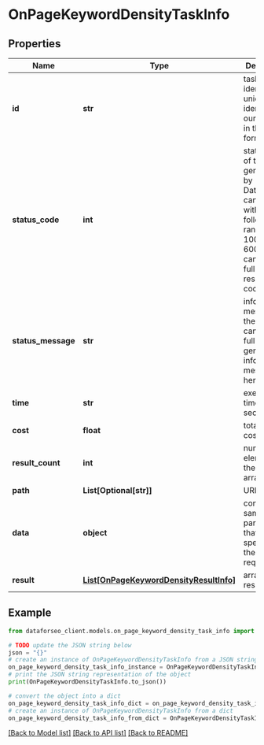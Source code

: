 # OnPageKeywordDensityTaskInfo


## Properties

Name | Type | Description | Notes
------------ | ------------- | ------------- | -------------
**id** | **str** | task identifier unique task identifier in our system in the UUID format | [optional] 
**status_code** | **int** | status code of the task generated by DataForSEO, can be within the following range: 10000-60000 you can find the full list of the response codes here | [optional] 
**status_message** | **str** | informational message of the task you can find the full list of general informational messages here | [optional] 
**time** | **str** | execution time, seconds | [optional] 
**cost** | **float** | total tasks cost, USD | [optional] 
**result_count** | **int** | number of elements in the result array | [optional] 
**path** | **List[Optional[str]]** | URL path | [optional] 
**data** | **object** | contains the same parameters that you specified in the POST request | [optional] 
**result** | [**List[OnPageKeywordDensityResultInfo]**](OnPageKeywordDensityResultInfo.md) | array of results | [optional] 

## Example

```python
from dataforseo_client.models.on_page_keyword_density_task_info import OnPageKeywordDensityTaskInfo

# TODO update the JSON string below
json = "{}"
# create an instance of OnPageKeywordDensityTaskInfo from a JSON string
on_page_keyword_density_task_info_instance = OnPageKeywordDensityTaskInfo.from_json(json)
# print the JSON string representation of the object
print(OnPageKeywordDensityTaskInfo.to_json())

# convert the object into a dict
on_page_keyword_density_task_info_dict = on_page_keyword_density_task_info_instance.to_dict()
# create an instance of OnPageKeywordDensityTaskInfo from a dict
on_page_keyword_density_task_info_from_dict = OnPageKeywordDensityTaskInfo.from_dict(on_page_keyword_density_task_info_dict)
```
[[Back to Model list]](../README.md#documentation-for-models) [[Back to API list]](../README.md#documentation-for-api-endpoints) [[Back to README]](../README.md)


